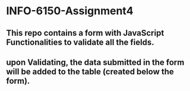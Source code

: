 # INFO-6150-Assignment4


## This repo contains a form with JavaScript Functionalities to validate all the fields.
## upon Validating, the data submitted in the form will be added to the table (created below the form).
